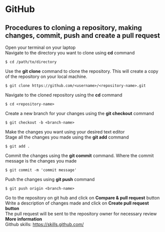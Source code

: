 # GitHub



## Procedures to cloning a repository, making changes, commit, push and create a pull request
Open your terminal on your laptop  
Navigate to the directory you want to clone using **cd** command
```
$ cd /path/to/directory
```
Use the **git clone** command to clone the repository. This will create a copy of the repository on your local machine.
```
$ git clone https://github.com/<username>/<repository-name>.git
```
Navigate to the cloned repository using the **cd** command
```
$ cd <repository-name>
```
Create a new branch for your changes using the **git checkout** command
```
$ git checkout -b <branch-name>
```
Make the changes you want using your desired text editor  
Stage all the changes you made using the **git add** command
```
$ git add .
```
Commit the changes using the **git commit** command. Where the commit message is the changes you made
```
$ git commit -m 'commit message'
```
Push the changes using **git push** command
```
$ git push origin <branch-name>
```
Go to the repository on git hub and click on **Compare & pull request** button  
Write a description of changes made and click on **Create pull request button**  
The pull request will be sent to the repository owner for necessary review
**More information**  
Github skills: https://skills.github.com/
